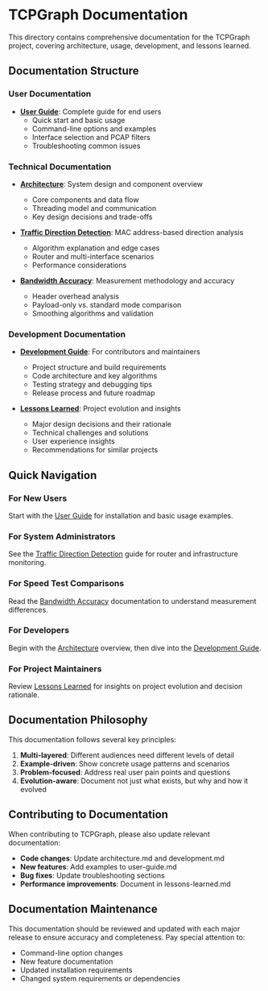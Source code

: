 # TCPGraph Documentation

This directory contains comprehensive documentation for the TCPGraph project, covering architecture, usage, development, and lessons learned.

## Documentation Structure

### User Documentation
- **[User Guide](user-guide.md)**: Complete guide for end users
  - Quick start and basic usage
  - Command-line options and examples
  - Interface selection and PCAP filters
  - Troubleshooting common issues

### Technical Documentation
- **[Architecture](architecture.md)**: System design and component overview
  - Core components and data flow
  - Threading model and communication
  - Key design decisions and trade-offs

- **[Traffic Direction Detection](traffic-direction.md)**: MAC address-based direction analysis
  - Algorithm explanation and edge cases
  - Router and multi-interface scenarios
  - Performance considerations

- **[Bandwidth Accuracy](bandwidth-accuracy.md)**: Measurement methodology and accuracy
  - Header overhead analysis
  - Payload-only vs. standard mode comparison
  - Smoothing algorithms and validation

### Development Documentation
- **[Development Guide](development.md)**: For contributors and maintainers
  - Project structure and build requirements
  - Code architecture and key algorithms
  - Testing strategy and debugging tips
  - Release process and future roadmap

- **[Lessons Learned](lessons-learned.md)**: Project evolution and insights
  - Major design decisions and their rationale
  - Technical challenges and solutions
  - User experience insights
  - Recommendations for similar projects

## Quick Navigation

### For New Users
Start with the [User Guide](user-guide.md) for installation and basic usage examples.

### For System Administrators
See the [Traffic Direction Detection](traffic-direction.md) guide for router and infrastructure monitoring.

### For Speed Test Comparisons
Read the [Bandwidth Accuracy](bandwidth-accuracy.md) documentation to understand measurement differences.

### For Developers
Begin with the [Architecture](architecture.md) overview, then dive into the [Development Guide](development.md).

### For Project Maintainers
Review [Lessons Learned](lessons-learned.md) for insights on project evolution and decision rationale.

## Documentation Philosophy

This documentation follows several key principles:

1. **Multi-layered**: Different audiences need different levels of detail
2. **Example-driven**: Show concrete usage patterns and scenarios
3. **Problem-focused**: Address real user pain points and questions
4. **Evolution-aware**: Document not just what exists, but why and how it evolved

## Contributing to Documentation

When contributing to TCPGraph, please also update relevant documentation:

- **Code changes**: Update architecture.md and development.md
- **New features**: Add examples to user-guide.md
- **Bug fixes**: Update troubleshooting sections
- **Performance improvements**: Document in lessons-learned.md

## Documentation Maintenance

This documentation should be reviewed and updated with each major release to ensure accuracy and completeness. Pay special attention to:

- Command-line option changes
- New feature documentation
- Updated installation requirements
- Changed system requirements or dependencies